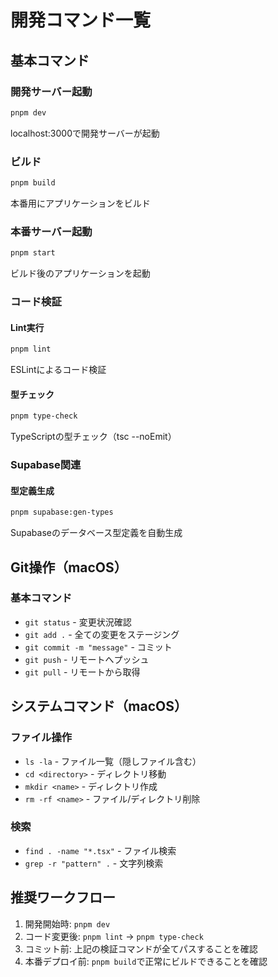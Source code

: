 # 開発コマンド一覧

## 基本コマンド

### 開発サーバー起動
```bash
pnpm dev
```
localhost:3000で開発サーバーが起動

### ビルド
```bash
pnpm build
```
本番用にアプリケーションをビルド

### 本番サーバー起動
```bash
pnpm start
```
ビルド後のアプリケーションを起動

### コード検証

#### Lint実行
```bash
pnpm lint
```
ESLintによるコード検証

#### 型チェック
```bash
pnpm type-check
```
TypeScriptの型チェック（tsc --noEmit）

### Supabase関連

#### 型定義生成
```bash
pnpm supabase:gen-types
```
Supabaseのデータベース型定義を自動生成

## Git操作（macOS）

### 基本コマンド
- `git status` - 変更状況確認
- `git add .` - 全ての変更をステージング
- `git commit -m "message"` - コミット
- `git push` - リモートへプッシュ
- `git pull` - リモートから取得

## システムコマンド（macOS）

### ファイル操作
- `ls -la` - ファイル一覧（隠しファイル含む）
- `cd <directory>` - ディレクトリ移動
- `mkdir <name>` - ディレクトリ作成
- `rm -rf <name>` - ファイル/ディレクトリ削除

### 検索
- `find . -name "*.tsx"` - ファイル検索
- `grep -r "pattern" .` - 文字列検索

## 推奨ワークフロー

1. 開発開始時: `pnpm dev`
2. コード変更後: `pnpm lint` → `pnpm type-check`
3. コミット前: 上記の検証コマンドが全てパスすることを確認
4. 本番デプロイ前: `pnpm build`で正常にビルドできることを確認